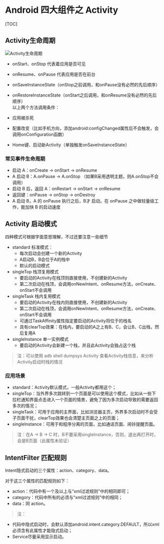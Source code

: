# Android 四大组件之 Activity

[TOC]

## Activity生命周期

![ Activity生命周期](https://blog-pic-1251295613.cos.ap-guangzhou.myqcloud.com/1675412576.751284SmartPic.png)

- onStart、onStop 代表着应用是否可见  
- onResume、onPause 代表应用是否在前台

- onSaveInstanceState（onStop之前调用，和onPause没有必然的先后顺序）  
- onRestoreInstanceState（onStart之后调用，和onResume没有必然的先后顺序）  
以上两个方法调用条件：
- 应用被杀死  
- 配置改变（比如手机方向，添加android:configChanged属性后不会触发，会调用onConfiguration函数）  
- Home键、启动新Activity（单独触发onSaveInstanceState）

### 常见事件生命周期

- 启动 A：onCreate -> onStart -> onResume  
- A 启动 B：A.onPause -> A.onStop （如果B采用透明主题，则A.onStop不会调用）  
- 启动 B 后，返回 A：onRestart -> onStart -> onResume  
- 返回键：onPause -> onStop -> onDestroy  
- A 启动 B，A 的 onPause 执行之后，B才 启动。在 onPause 之中做轻量级工作，能加快 B 的启动速度


## Activity 启动模式

四种模式可根据字面意思理解，不过还要注意一些细节

- standard 标准模式：
  - 每次启动会创建一个新的Activity
  - A启动B，B会位于A的栈中
  - 默认的启动模式
- singleTop 栈顶复用模式
  - 要启动的Activity在栈顶则直接使用，不创建新的Activity
  - 第二次启动在栈顶，会调用onNewIntent、onResume方法，onCreate、onStart不会调用
- singleTask 栈内复用模式
  - 要启动的Activity在栈内则直接使用，不创建新的Activity
  - 第二次启动在栈顶，会调用onNewIntent、onResume方法，onCreate、onStart不会调用
  - 可通过TaskAffinity属性指定要启动的Activity将位于的栈名
  - 具有clearTop效果：在栈内，要启动的A之上有B、C，会让B、C出栈，然后复用A
- singleInstance 单一实例模式
  - 要启动的Activity会新建一个栈，并且此Activity会独占这个栈
  
> 注：可以使用 adb shell dumpsys Activity 查看Activity栈信息，来分析Activity启动时栈的情况

### 应用场景

- standard：Activity默认模式，一般Activity都用这个；
- singleTop：当外界多次跳转到一个页面是可以使用这个模式，比如从一些下拉栏通知界面点击进入一个页面的情景，避免了因为多次启动导致的需要返回多次的情况；
- singleTask：可用于应用的主界面，比如浏览器主页，外界多次启动时不会受子页面干扰，clearTop效果也会清楚主页面之上的页面；
- singleInstance：可用于和程序分离的页面，比如通话页面、闹铃提醒页面。

> 注：在A -> B -> C 时，B不要采用singleInstance，否则，退出再打开时，会是B页面（此属性未验证）

## IntentFilter 匹配规则

Intent隐式启动的三个属性：action、category、data。

对于这三个属性的匹配规则如下：
- action：代码中有一个及以上与“xml过滤规则”中的相同即可；
- category：代码中所有的必须与“xml过滤规则”中的相同；
- data：同 action。

> 注：  
- 代码中隐式启动时，会默认添加android.intent.category.DEFAULT，所以xml必须含有此属性才能隐式启动；
- Service尽量采用显示启动。